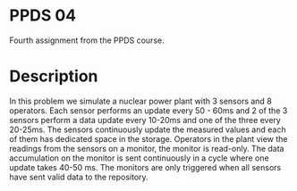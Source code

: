 # PPDS 04
Fourth assignment from the PPDS course.

# Description
In this problem we simulate a nuclear power plant with 3 sensors and 8 operators.
Each sensor performs an update every 50 - 60ms and 2 of the 3 sensors perform a data update every
10-20ms and one of the three every 20-25ms. The sensors continuously update the measured values and each of them has
dedicated space in the storage.
Operators in the plant view the readings from the sensors on a monitor, the monitor is read-only. 
The data accumulation on the monitor is sent continuously in a cycle where one update takes 40-50 ms. 
The monitors are only triggered when all sensors have sent valid data to the repository.


